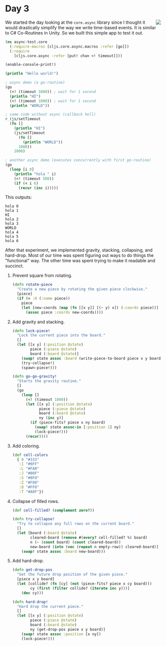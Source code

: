 # Day 3

<img src="http://i.imgur.com/XzonCuN.gif" align="right">

We started the day looking at the `core.async` library since I thought it would
drastically simplify the way we write time-based events.  It is similar to C#
Co-Routines in Unity.  So we built this simple app to test it out.

```clj
(ns async-test.core
  (:require-macros [cljs.core.async.macros :refer [go]])
  (:require
    [cljs.core.async :refer [put! chan <! timeout]]))

(enable-console-print!)

(println "Hello world!")

; async demo (a go-routine)
(go
  (<! (timeout 1000)) ; wait for 1 second
  (println "HI")
  (<! (timeout 1000)) ; wait for 1 second
  (println "WORLD"))

; same code without async (callback hell)
#_(js/setTimeout
  (fn []
    (println "HI")
    (js/setTimeout
      (fn []
        (println "WORLD"))
      1000))
    1000)

; another async demo (executes concurrently with first go-routine)
(go
  (loop [i 0]
    (println "hola " i)
    (<! (timeout 500))
    (if (< i 6)
      (recur (inc i)))))
```

This outputs:

```
hola 0
hola 1
HI
hola 2
hola 3
WORLD
hola 4
hola 5
hola 6
```

After that experiment, we implemented gravity, stacking, collapsing, and
hard-drop.  Most of our time was spent figuring out ways to do things the
"functional" way.  The other time was spent trying to make it readable and
succinct.

1. Prevent square from rotating.

    ```clj
    (defn rotate-piece
      "Create a new piece by rotating the given piece clockwise."
      [piece]
      (if (= :O (:name piece))
        piece
        (let [new-coords (map (fn [[x y]] [(- y) x]) (:coords piece))]
          (assoc piece :coords new-coords))))
    ```

1. Add gravity and stacking.

    ```clj
    (defn lock-piece!
      "Lock the current piece into the board."
      []
      (let [[x y] (:position @state)
            piece (:piece @state)
            board (:board @state)]
        (swap! state assoc :board (write-piece-to-board piece x y board))
        (try-collapse!)
        (spawn-piece!)))

    (defn go-go-gravity!
      "Starts the gravity routine."
      []
      (go
        (loop []
          (<! (timeout 1000))
          (let [[x y] (:position @state)
                piece (:piece @state)
                board (:board @state)
                ny (inc y)]
            (if (piece-fits? piece x ny board)
              (swap! state assoc-in [:position 1] ny)
              (lock-piece!)))
          (recur))))
    ```

1. Add coloring.

    ```clj
    (def cell-colors
      { 0 "#333"
       :I "#0FF"
       :L "#FA0"
       :J "#00F"
       :S "#0F0"
       :Z "#F00"
       :O "#FF0"
       :T "#A0F"})
    ```

1. Collapse of filled rows.

    ```clj
    (def cell-filled? (complement zero?))

    (defn try-collapse!
      "Try to collapse any full rows on the current board."
      []
      (let [board (:board @state)
            cleared-board (remove #(every? cell-filled? %) board)
            n (- (count board) (count cleared-board))
            new-board (into (vec (repeat n empty-row)) cleared-board)]
        (swap! state assoc :board new-board)))
    ```

1. Add hard-drop.

    ```clj
    (defn get-drop-pos
      "Get the future drop position of the given piece."
      [piece x y board]
      (let [collide? (fn [cy] (not (piece-fits? piece x cy board)))
            cy (first (filter collide? (iterate inc y)))]
        (dec cy)))

    (defn hard-drop!
      "Hard drop the current piece."
      []
      (let [[x y] (:position @state)
            piece (:piece @state)
            board (:board @state)
            ny (get-drop-pos piece x y board)]
        (swap! state assoc :position [x ny])
        (lock-piece!)))
    ```
